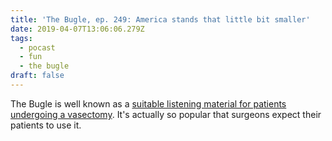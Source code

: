 ```yaml
---
title: 'The Bugle, ep. 249: America stands that little bit smaller'
date: 2019-04-07T13:06:06.279Z
tags:
  - pocast
  - fun
  - the bugle
draft: false
---
```

The Bugle is well known as a [suitable listening material for patients undergoing a vasectomy](https://soundcloud.com/the-bugle/bugle-249-america-stands-that#t=29:28). It's actually so popular that surgeons expect their patients to use it.
